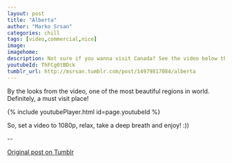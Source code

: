 ```yaml
---
layout: post
title: "Alberta"
author: "Marko Srsan"
categories: chill
tags: [video,commercial,nice]
image:
imagehome: 
description: Not sure if you wanna visit Canada? See the video below then!
youtubeId: ThFCg0tBDck
tumblr_url: http://msrsan.tumblr.com/post/14979817084/alberta
---
```

By the looks from the video, one of the most beautiful regions in world. Definitely, a must visit place! 

{% include youtubePlayer.html id=page.youtubeId %}

So, set a video to 1080p, relax, take a deep breath and enjoy! :))

--

[Original post on Tumblr](http://msrsan.tumblr.com/post/14979817084/alberta)
